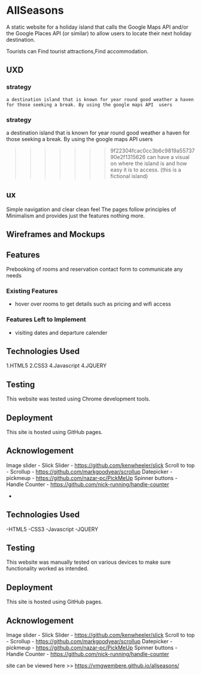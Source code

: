 # AllSeasons

A static website for a holiday island that calls the Google Maps API and/or the Google Places API (or similar) 
to allow users to locate  their next holiday destination.

Tourists can Find tourist attractions,Find accommodation.
 
## UXD
 
### strategy

    a destination island that is known for year round good weather a haven for those seeking a break. By using the google maps API  users

 
### strategy

   a destination island that is known for year round good weather a haven for those seeking a break. By using the google maps API  users
>>>>>>> 9f22304fcac0cc3b6c9819a5573790e2f1315626
    can have a visual on where the island is and how easy it is to access. (this is a fictional island)

## ux

Simple navigation and clear clean feel
The pages follow principles of Minimalism and provides just the features nothing more.

## Wireframes and Mockups

## Features

Prebooking of rooms and reservation
contact form to communicate any needs

### Existing Features
- hover over rooms to get details such as pricing and wifi access


### Features Left to Implement
- visiting dates and departure calender


## Technologies Used

1.HTML5
2.CSS3
4.Javascript
4.JQUERY

## Testing
This website was tested using Chrome development tools.

## Deployment
   This site is hosted using GitHub pages.
   
## Acknowlogement


Image slider - Slick Slider - https://github.com/kenwheeler/slick
Scroll to top - Scrollup - https://github.com/markgoodyear/scrollup
Datepicker - pickmeup - https://github.com/nazar-pc/PickMeUp
Spinner buttons - Handle Counter - https://github.com/nick-running/handle-counter


- 



## Technologies Used

-HTML5
-CSS3
-Javascript
-JQUERY

## Testing
This website was manually tested on various devices to make sure functionality worked as intended.

## Deployment
   This site is hosted using GitHub pages.
   
## Acknowlogement

Image slider - Slick Slider - https://github.com/kenwheeler/slick
Scroll to top - Scrollup - https://github.com/markgoodyear/scrollup
Datepicker - pickmeup - https://github.com/nazar-pc/PickMeUp
Spinner buttons - Handle Counter - https://github.com/nick-running/handle-counter


site can be viewed here >> https://vmgwembere.github.io/allseasons/



